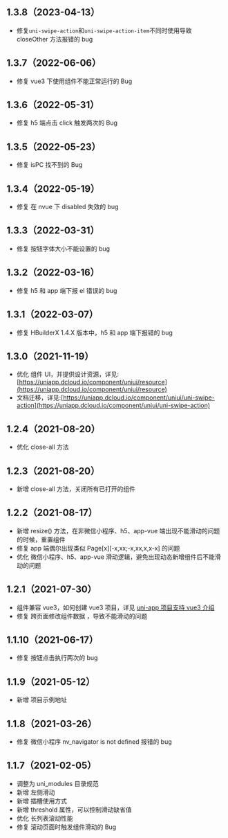 ## 1.3.8（2023-04-13）

- 修复`uni-swipe-action`和`uni-swipe-action-item`不同时使用导致 closeOther 方法报错的 bug

## 1.3.7（2022-06-06）

- 修复 vue3 下使用组件不能正常运行的 Bug

## 1.3.6（2022-05-31）

- 修复 h5 端点击 click 触发两次的 Bug

## 1.3.5（2022-05-23）

- 修复 isPC 找不到的 Bug

## 1.3.4（2022-05-19）

- 修复 在 nvue 下 disabled 失效的 bug

## 1.3.3（2022-03-31）

- 修复 按钮字体大小不能设置的 bug

## 1.3.2（2022-03-16）

- 修复 h5 和 app 端下报 el 错误的 bug

## 1.3.1（2022-03-07）

- 修复 HBuilderX 1.4.X 版本中，h5 和 app 端下报错的 bug

## 1.3.0（2021-11-19）

- 优化 组件 UI，并提供设计资源，详见:[https://uniapp.dcloud.io/component/uniui/resource](https://uniapp.dcloud.io/component/uniui/resource)
- 文档迁移，详见:[https://uniapp.dcloud.io/component/uniui/uni-swipe-action](https://uniapp.dcloud.io/component/uniui/uni-swipe-action)

## 1.2.4（2021-08-20）

- 优化 close-all 方法

## 1.2.3（2021-08-20）

- 新增 close-all 方法，关闭所有已打开的组件

## 1.2.2（2021-08-17）

- 新增 resize() 方法，在非微信小程序、h5、app-vue 端出现不能滑动的问题的时候，重置组件
- 修复 app 端偶尔出现类似 Page[x][-x,xx;-x,xx,x,x-x] 的问题
- 优化 微信小程序、h5、app-vue 滑动逻辑，避免出现动态新增组件后不能滑动的问题

## 1.2.1（2021-07-30）

- 组件兼容 vue3，如何创建 vue3 项目，详见 [uni-app 项目支持 vue3 介绍](https://ask.dcloud.net.cn/article/37834)
- 修复 跨页面修改组件数据 ，导致不能滑动的问题

## 1.1.10（2021-06-17）

- 修复 按钮点击执行两次的 bug

## 1.1.9（2021-05-12）

- 新增 项目示例地址

## 1.1.8（2021-03-26）

- 修复 微信小程序 nv_navigator is not defined 报错的 bug

## 1.1.7（2021-02-05）

- 调整为 uni_modules 目录规范
- 新增 左侧滑动
- 新增 插槽使用方式
- 新增 threshold 属性，可以控制滑动缺省值
- 优化 长列表滚动性能
- 修复 滚动页面时触发组件滑动的 Bug
